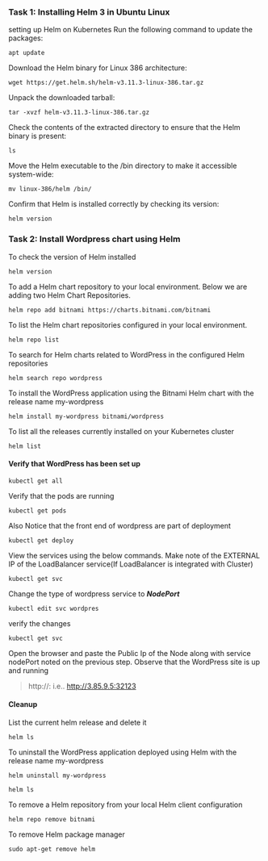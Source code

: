 ### Task 1: Installing Helm 3 in Ubuntu Linux
setting up Helm on Kubernetes
Run the following command to update the packages:
```
apt update
```
Download the Helm binary for Linux 386 architecture:
```
wget https://get.helm.sh/helm-v3.11.3-linux-386.tar.gz
```
Unpack the downloaded tarball: 
```
tar -xvzf helm-v3.11.3-linux-386.tar.gz
```
Check the contents of the extracted directory to ensure that the Helm binary is present:
```
ls
```
Move the Helm executable to the /bin directory to make it accessible system-wide:
 
```
mv linux-386/helm /bin/
```
Confirm that Helm is installed correctly by checking its version:
```
helm version
```
### Task 2: Install Wordpress chart using Helm

To check the version of Helm installed
```
helm version
```
To add a Helm chart repository to your local environment. Below we are adding two Helm Chart Repositories.
```
helm repo add bitnami https://charts.bitnami.com/bitnami 
```
To list the Helm chart repositories configured in your local environment.
```
helm repo list
```
To search for Helm charts related to WordPress in the configured Helm repositories
```
helm search repo wordpress
```
To install the WordPress application using the Bitnami Helm chart with the release name my-wordpress
```
helm install my-wordpress bitnami/wordpress
```
To list all the releases currently installed on your Kubernetes cluster
```
helm list
```


#### Verify that WordPress has been set up 

```
kubectl get all
```
Verify that the pods are running
```
kubectl get pods
```

Also Notice that the front end of wordpress are part of deployment
```
kubectl get deploy
```
View the services using the below commands. Make note of the EXTERNAL IP of the LoadBalancer service(If LoadBalancer is integrated with Cluster)
```
kubectl get svc
```
Change the type of wordpress service to ***NodePort***
```
kubectl edit svc wordpres
```
verify the changes
```
kubectl get svc
```
Open the browser and paste the Public Ip of the Node along with service nodePort noted on the previous step. Observe that the WordPress site is up and running
> http://<Public-IP-of-the-Node>:<NodePort>
> i.e.. http://3.85.9.5:32123

#### Cleanup
List the current helm release and delete it
```
helm ls
```

To uninstall the WordPress application deployed using Helm with the release name my-wordpress
```
helm uninstall my-wordpress
```
```
helm ls
```
 To remove a Helm repository from your local Helm client configuration
```
helm repo remove bitnami
```
To remove Helm package manager
```
sudo apt-get remove helm
```
 
